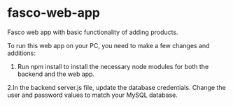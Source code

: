 # fasco-web-app
Fasco web app with basic functionality of adding products.

To run this web app on your PC, you need to make a few changes and additions:

1. Run npm install to install the necessary node modules for both the backend and the web app.

2.In the backend server.js file, update the database credentials.
Change the user and password values to match your MySQL database.



